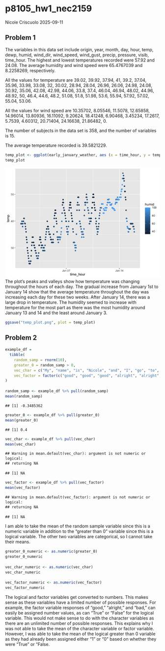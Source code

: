 p8105_hw1_nec2159
================
Nicole Criscuolo
2025-09-11

## Problem 1

The variables in this data set include origin, year, month, day, hour,
temp, dewp, humid, wind_dir, wind_speed, wind_gust, precip, pressure,
visib, time_hour. The highest and lowest temperatures recorded were
57.92 and 24.08. The average humidity and wind speed were 65.4767039 and
8.2258269, respectively.

All the values for temperature are 39.02, 39.92, 37.94, 41, 39.2, 37.04,
35.96, 33.98, 33.08, 32, 30.02, 28.94, 28.04, 26.96, 26.06, 24.98,
24.08, 30.92, 35.06, 42.08, 42.98, 44.06, 33.8, 37.4, 46.04, 46.94,
48.02, 44.96, 48.92, 50, 46.4, 44.6, 48.2, 51.08, 51.8, 51.98, 53.6,
55.94, 57.92, 57.02, 55.04, 53.06.

All the values for wind speed are 10.35702, 8.05546, 11.5078, 12.65858,
14.96014, 13.80936, 16.11092, 9.20624, 18.41248, 6.90468, 3.45234,
17.2617, 5.7539, 4.60312, 20.71404, 24.16638, 21.86482, 0.

The number of subjects in the data set is 358, and the number of
variables is 15.

The average temperature recorded is 39.5821229.

``` r
temp_plot <- ggplot(early_january_weather, aes (x = time_hour, y = temp, color = humid)) + geom_point()
temp_plot
```

![](p8105_hw1_nec2159_files/figure-gfm/unnamed-chunk-2-1.png)<!-- -->
The plot’s peaks and valleys show how temperature was changing
throughout the hours of each day. The gradual increase from January 1st
to January 14 show that the average temperature throughout the day was
increasing each day for these two weeks. After January 14, there was a
large drop in temperature. The humidity seemed to increase with
temperature for the most part as there was the most humidity around
January 13 and 14 and the least around January 3.

``` r
ggsave("temp_plot.png", plot = temp_plot)
```

## Problem 2

``` r
example_df = 
  tibble(
    random_samp = rnorm(10),
    greater_0 = random_samp > 0,
    vec_char = c("My", "name", "is", "Nicole", "and", "I", "go", "to", "Columbia", "University"),
    vec_factor = factor(c("good", "good", "good", "alright", "alright", "alright", "alright", "bad", "bad", "bad"))
)

random_samp <- example_df %>% pull(random_samp)
mean(random_samp)
```

    ## [1] -0.3485362

``` r
greater_0 <- example_df %>% pull(greater_0)
mean(greater_0)
```

    ## [1] 0.4

``` r
vec_char <- example_df %>% pull(vec_char) 
mean(vec_char)
```

    ## Warning in mean.default(vec_char): argument is not numeric or logical:
    ## returning NA

    ## [1] NA

``` r
vec_factor <- example_df %>% pull(vec_factor)
mean(vec_factor)
```

    ## Warning in mean.default(vec_factor): argument is not numeric or logical:
    ## returning NA

    ## [1] NA

I am able to take the mean of the random sample variable since this is a
numeric variable in addition to the “greater than 0” variable since this
is a logical variable. The other two variables are categorical, so I
cannot take their means.

``` r
greater_0_numeric <- as.numeric(greater_0)
greater_0_numeric

vec_char_numeric <- as.numeric(vec_char)
vec_char_numeric

vec_factor_numeric <- as.numeric(vec_factor)
vec_factor_numeric
```

The logical and factor variables get converted to numbers. This makes
sense as these variables have a limited number of possible responses.
For example, the factor variable responses of “good,” “alright,” and
“bad,” can easily be assigned number values, as can “True” or “False”
for the logical variable. This would not make sense to do with the
character variables as there are an unlimited number of possible
responses. This explains why I was not able to take the mean of the
character variable or factor variable. However, I was able to take the
mean of the logical greater than 0 variable as they had already been
assigned either “1” or “0” based on whether they were “True” or “False.
